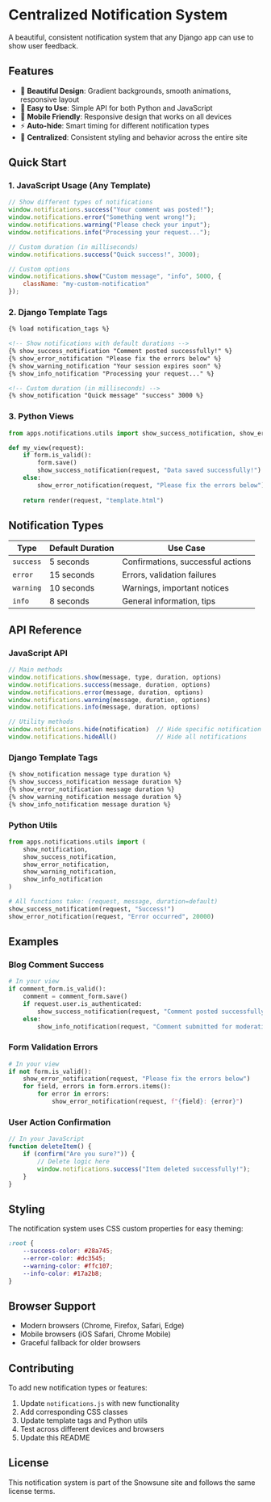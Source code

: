 # Centralized Notification System

A beautiful, consistent notification system that any Django app can use to show user feedback.

## Features

- 🎨 **Beautiful Design**: Gradient backgrounds, smooth animations, responsive layout
- 🔧 **Easy to Use**: Simple API for both Python and JavaScript
- 📱 **Mobile Friendly**: Responsive design that works on all devices
- ⚡ **Auto-hide**: Smart timing for different notification types
- 🎯 **Centralized**: Consistent styling and behavior across the entire site

## Quick Start

### 1. JavaScript Usage (Any Template)

```javascript
// Show different types of notifications
window.notifications.success("Your comment was posted!");
window.notifications.error("Something went wrong!");
window.notifications.warning("Please check your input");
window.notifications.info("Processing your request...");

// Custom duration (in milliseconds)
window.notifications.success("Quick success!", 3000);

// Custom options
window.notifications.show("Custom message", "info", 5000, {
    className: "my-custom-notification"
});
```

### 2. Django Template Tags

```html
{% load notification_tags %}

<!-- Show notifications with default durations -->
{% show_success_notification "Comment posted successfully!" %}
{% show_error_notification "Please fix the errors below" %}
{% show_warning_notification "Your session expires soon" %}
{% show_info_notification "Processing your request..." %}

<!-- Custom duration (in milliseconds) -->
{% show_notification "Quick message" "success" 3000 %}
```

### 3. Python Views

```python
from apps.notifications.utils import show_success_notification, show_error_notification

def my_view(request):
    if form.is_valid():
        form.save()
        show_success_notification(request, "Data saved successfully!")
    else:
        show_error_notification(request, "Please fix the errors below")
    
    return render(request, "template.html")
```

## Notification Types

| Type | Default Duration | Use Case |
|------|------------------|----------|
| `success` | 5 seconds | Confirmations, successful actions |
| `error` | 15 seconds | Errors, validation failures |
| `warning` | 10 seconds | Warnings, important notices |
| `info` | 8 seconds | General information, tips |

## API Reference

### JavaScript API

```javascript
// Main methods
window.notifications.show(message, type, duration, options)
window.notifications.success(message, duration, options)
window.notifications.error(message, duration, options)
window.notifications.warning(message, duration, options)
window.notifications.info(message, duration, options)

// Utility methods
window.notifications.hide(notification)  // Hide specific notification
window.notifications.hideAll()           // Hide all notifications
```

### Django Template Tags

```html
{% show_notification message type duration %}
{% show_success_notification message duration %}
{% show_error_notification message duration %}
{% show_warning_notification message duration %}
{% show_info_notification message duration %}
```

### Python Utils

```python
from apps.notifications.utils import (
    show_notification,
    show_success_notification,
    show_error_notification,
    show_warning_notification,
    show_info_notification
)

# All functions take: (request, message, duration=default)
show_success_notification(request, "Success!")
show_error_notification(request, "Error occurred", 20000)
```

## Examples

### Blog Comment Success

```python
# In your view
if comment_form.is_valid():
    comment = comment_form.save()
    if request.user.is_authenticated:
        show_success_notification(request, "Comment posted successfully!")
    else:
        show_info_notification(request, "Comment submitted for moderation")
```

### Form Validation Errors

```python
# In your view
if not form.is_valid():
    show_error_notification(request, "Please fix the errors below")
    for field, errors in form.errors.items():
        for error in errors:
            show_error_notification(request, f"{field}: {error}")
```

### User Action Confirmation

```javascript
// In your JavaScript
function deleteItem() {
    if (confirm("Are you sure?")) {
        // Delete logic here
        window.notifications.success("Item deleted successfully!");
    }
}
```

## Styling

The notification system uses CSS custom properties for easy theming:

```css
:root {
    --success-color: #28a745;
    --error-color: #dc3545;
    --warning-color: #ffc107;
    --info-color: #17a2b8;
}
```

## Browser Support

- Modern browsers (Chrome, Firefox, Safari, Edge)
- Mobile browsers (iOS Safari, Chrome Mobile)
- Graceful fallback for older browsers

## Contributing

To add new notification types or features:

1. Update `notifications.js` with new functionality
2. Add corresponding CSS classes
3. Update template tags and Python utils
4. Test across different devices and browsers
5. Update this README

## License

This notification system is part of the Snowsune site and follows the same license terms. 